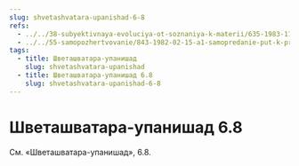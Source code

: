 ```yaml
---
slug: shvetashvatara-upanishad-6-8
refs:
  - ../../38-subyektivnaya-evoluciya-ot-soznaniya-k-materii/635-1983-11-23-b4-vzaimodejstvie-krishny-baladeva-i-radharani.md
  - ../../55-samopozhertvovanie/843-1982-02-15-a1-samopredanie-put-k-probuzhdeniyu-istinnogo-ya.md
tags:
  - title: Шветашватара-упанишад
    slug: shvetashvatara-upanishad
  - title: Шветашватара-упанишад 6.8
    slug: shvetashvatara-upanishad-6-8
---
```


# Шветашватара-упанишад 6.8

См. «Шветашватара-упанишад», 6.8.
